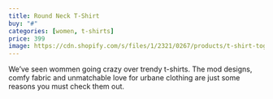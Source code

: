 ```yaml
---
title: Round Neck T-Shirt
buy: "#"
categories: [women, t-shirts]
price: 399
image: https://cdn.shopify.com/s/files/1/2321/0267/products/t-shirt-together-newframe_720x.jpg?v=1565618486
---
```


We’ve seen wommen going crazy over trendy t-shirts. The mod designs, comfy fabric and unmatchable love for urbane clothing are just some reasons you must check them out.
